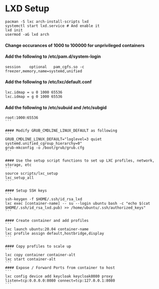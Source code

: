 # LXD Setup
```
pacman -S lxc arch-install-scripts lxd
systemctl start lxd.service	# And enable it
lxd init
usermod -aG lxd arch
```

#### Change occurances of 1000 to 100000 for unprivileged containers
#### Add the following to /etc/pam.d/system-login
```
session    optional   pam_cgfs.so -c freezer,memory,name=systemd,unified
```

#### Add the following to /etc/lxc/default.conf
```     
lxc.idmap = u 0 1000 65536
lxc.idmap = g 0 1000 65536
```

#### Add the following to /etc/subuid and /etc/subgid
````
root:1000:65536
```

#### Modify GRUB_CMDLINE_LINUX_DEFAULT as following
```
GRUB_CMDLINE_LINUX_DEFAULT="loglevel=3 quiet systemd.unified_cgroup_hierarchy=0"
grub-mkconfig -o /boot/grub/grub.cfg
```

#### Use the setup script functions to set up LXC profiles, network, storage, etc
```
source scripts/lxc_setup
lxc_setup_all
```

#### Setup SSH keys
```
ssh-keygen -f $HOME/.ssh/id_rsa_lxd
lxc exec [container-name] -- su --login ubuntu bash -c "echo $(cat $HOME/.ssh/id_rsa_lxd.pub) >> /home/ubuntu/.ssh/authorized_keys" 
```

#### Create container and add profiles
```
lxc launch ubuntu:20.04 container-name
lxc profile assign default,hostbridge,display
```

#### Copy profiles to scale up
```
lxc copy container container-alt
lxc start container-alt
```
#### Expose / Forward Ports from container to host
```
lxc config device add keycloak keycloak8080 proxy listen=tcp:0.0.0.0:8080 connect=tcp:127.0.0.1:8080
```
